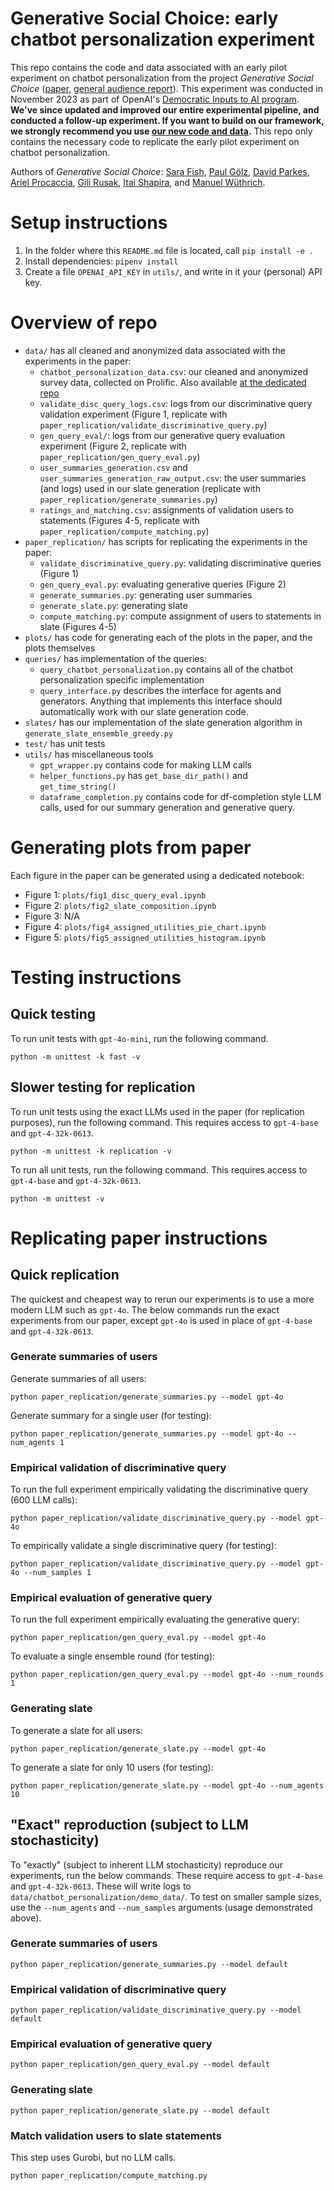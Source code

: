 # Generative Social Choice: early chatbot personalization experiment

This repo contains the code and data associated with an early pilot experiment on chatbot personalization from the project *Generative Social Choice* ([paper](https://arxiv.org/abs/2309.01291), [general audience report](https://procaccia.info/GenSoc_OpenAI_report.pdf)). This experiment was conducted in November 2023 as part of OpenAI's [Democratic Inputs to AI program](https://openai.com/index/democratic-inputs-to-ai-grant-program-update/). **We've since updated and improved our entire experimental pipeline, and conducted a follow-up experiment. If you want to build on our framework, we strongly recommend you use [our new code and data](TODO).** This repo only contains the necessary code to replicate the early pilot experiment on chatbot personalization.

Authors of *Generative Social Choice*: [Sara Fish](https://sara-fish.github.io/), [Paul Gölz](https://paulgoelz.de/), [David Parkes](https://parkes.seas.harvard.edu/), [Ariel Procaccia](https://procaccia.info/), [Gili Rusak](https://gilirusak.github.io/), [Itai Shapira](https://ishapira1.github.io/), and [Manuel Wüthrich](https://scholar.google.de/citations?user=7EWrVYIAAAAJ&hl=en). 


# Setup instructions 

1. In the folder where this `README.md` file is located, call `pip install -e .`
2. Install dependencies: `pipenv install`
3. Create a file `OPENAI_API_KEY` in `utils/`, and write in it your (personal) API key. 

# Overview of repo 

- `data/` has all cleaned and anonymized data associated with the experiments in the paper:
    - `chatbot_personalization_data.csv`: our cleaned and anonymized survey data, collected on Prolific. Also available [at the dedicated repo](https://github.com/generative-social-choice/chatbot_personalization_data)
    - `validate_disc_query_logs.csv`: logs from our discriminative query validation experiment (Figure 1, replicate with `paper_replication/validate_discriminative_query.py`)
    - `gen_query_eval/`: logs from our generative query evaluation experiment (Figure 2, replicate with `paper_replication/gen_query_eval.py`)
    - `user_summaries_generation.csv` and `user_summaries_generation_raw_output.csv`: the user summaries (and logs) used in our slate generation (replicate with `paper_replication/generate_summaries.py`)
    - `ratings_and_matching.csv`: assignments of validation users to statements (Figures 4-5, replicate with `paper_replication/compute_matching.py`)
- `paper_replication/` has scripts for replicating the experiments in the paper:
    - `validate_discriminative_query.py`: validating discriminative queries (Figure 1)
    - `gen_query_eval.py`: evaluating generative queries (Figure 2)
    - `generate_summaries.py`: generating user summaries 
    - `generate_slate.py`: generating slate
    - `compute_matching.py`: compute assignment of users to statements in slate (Figures 4-5)
- `plots/` has code for generating each of the plots in the paper, and the plots themselves
- `queries/` has implementation of the queries:
    - `query_chatbot_personalization.py` contains all of the chatbot personalization specific implementation 
    - `query_interface.py` describes the interface for agents and generators. Anything that implements this interface should automatically work with our slate generation code. 
- `slates/` has our implementation of the slate generation algorithm in `generate_slate_ensemble_greedy.py`
- `test/` has unit tests
- `utils/` has miscellaneous tools
    - `gpt_wrapper.py` contains code for making LLM calls 
    - `helper_functions.py` has `get_base_dir_path()` and `get_time_string()`
    - `dataframe_completion.py` contains code for df-completion style LLM calls, used for our summary generation and generative query.

# Generating plots from paper 

Each figure in the paper can be generated using a dedicated notebook:
* Figure 1: `plots/fig1_disc_query_eval.ipynb`
* Figure 2: `plots/fig2_slate_composition.ipynb`
* Figure 3: N/A
* Figure 4: `plots/fig4_assigned_utilities_pie_chart.ipynb`
* Figure 5: `plots/fig5_assigned_utilities_histogram.ipynb`

# Testing instructions 

## Quick testing

To run unit tests with `gpt-4o-mini`, run the following command. 
```
python -m unittest -k fast -v 
``` 

## Slower testing for replication

To run unit tests using the exact LLMs used in the paper (for replication purposes), run the following command. This requires access to `gpt-4-base` and `gpt-4-32k-0613`.
```
python -m unittest -k replication -v
```

To run all unit tests, run the following command. This requires access to `gpt-4-base` and `gpt-4-32k-0613`.
```
python -m unittest -v
```

# Replicating paper instructions 

## Quick replication

The quickest and cheapest way to rerun our experiments is to use a more modern LLM such as `gpt-4o`. The below commands run the exact experiments from our paper, except `gpt-4o` is used in place of `gpt-4-base` and `gpt-4-32k-0613`. 

### Generate summaries of users
Generate summaries of all users:
```
python paper_replication/generate_summaries.py --model gpt-4o
```

Generate summary for a single user (for testing):
```
python paper_replication/generate_summaries.py --model gpt-4o --num_agents 1
```


### Empirical validation of discriminative query
To run the full experiment empirically validating the discriminative query (600 LLM calls):
```
python paper_replication/validate_discriminative_query.py --model gpt-4o
```
To empirically validate a single discriminative query (for testing):
```
python paper_replication/validate_discriminative_query.py --model gpt-4o --num_samples 1
```

### Empirical evaluation of generative query
To run the full experiment empirically evaluating the generative query:
```
python paper_replication/gen_query_eval.py --model gpt-4o
```
To evaluate a single ensemble round (for testing):
```
python paper_replication/gen_query_eval.py --model gpt-4o --num_rounds 1
```

### Generating slate
To generate a slate for all users:
```
python paper_replication/generate_slate.py --model gpt-4o
```
To generate a slate for only 10 users (for testing):
```
python paper_replication/generate_slate.py --model gpt-4o --num_agents 10
```

## "Exact" reproduction (subject to LLM stochasticity)

To "exactly" (subject to inherent LLM stochasticity) reproduce our experiments, run the below commands. These require access to `gpt-4-base` and `gpt-4-32k-0613`. These will write logs to `data/chatbot_personalization/demo_data/`. To test on smaller sample sizes, use the `--num_agents` and `--num_samples` arguments (usage demonstrated above). 


### Generate summaries of users
```
python paper_replication/generate_summaries.py --model default
```

### Empirical validation of discriminative query
```
python paper_replication/validate_discriminative_query.py --model default
```

### Empirical evaluation of generative query
```
python paper_replication/gen_query_eval.py --model default
```

### Generating slate
```
python paper_replication/generate_slate.py --model default
```

### Match validation users to slate statements 

This step uses Gurobi, but no LLM calls.

```
python paper_replication/compute_matching.py
```
